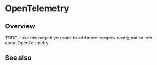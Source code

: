 # OpenTelemetry

## Overview

TODO - use this page if you want to add more complex configuration info about OpenTelemetry.

## See also

